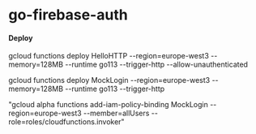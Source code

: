# go-firebase-auth


#### Deploy 

gcloud functions deploy HelloHTTP --region=europe-west3 --memory=128MB --runtime go113 --trigger-http --allow-unauthenticated

gcloud functions deploy MockLogin --region=europe-west3 --memory=128MB --runtime go113 --trigger-http


"gcloud alpha functions add-iam-policy-binding MockLogin --region=europe-west3 --member=allUsers --role=roles/cloudfunctions.invoker"
